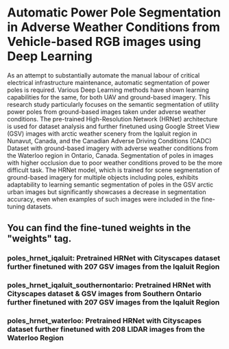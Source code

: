 # Automatic Power Pole Segmentation in Adverse Weather Conditions from Vehicle-based RGB images using Deep Learning

As an attempt to substantially automate the manual labour of critical electrical infrastructure maintenance, automatic segmentation of power poles is required. Various Deep Learning methods have shown learning capabilities for the same, for both UAV and ground-based imagery. This research study particularly focuses on the semantic segmentation of utility power poles from ground-based images taken under adverse weather conditions. The pre-trained High-Resolution Network (HRNet) architecture is used for dataset analysis and further finetuned using Google Street View (GSV) images with arctic weather scenery from the Iqaluit region in Nunavut, Canada, and the Canadian Adverse Driving Conditions (CADC) Dataset with ground-based imagery with adverse weather conditions from the Waterloo region in Ontario, Canada. Segmentation of poles in images with higher occlusion due to poor weather conditions proved to be the more difficult task. The HRNet model, which is trained for scene segmentation of ground-based imagery for multiple objects including poles, exhibits adaptability to learning semantic segmentation of poles in the GSV arctic urban images but significantly showcases a decrease in segmentation accuracy, even when examples of such images were included in the fine-tuning datasets.


## You can find the fine-tuned weights in the "weights" tag.

### poles_hrnet_iqaluit: Pretrained HRNet with Cityscapes dataset further finetuned with 207 GSV images from the Iqaluit Region
### poles_hrnet_iqaluit_southernontario: Pretrained HRNet with Cityscapes dataset & GSV images from Southern Ontario further finetuned with 207 GSV images from the Iqaluit Region
### poles_hrnet_waterloo: Pretrained HRNet with Cityscapes dataset further finetuned with 208 LIDAR images from the Waterloo Region
